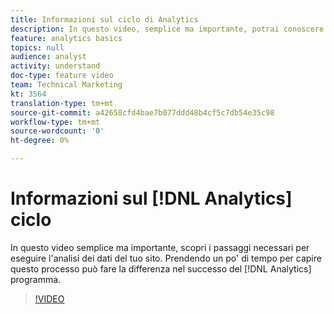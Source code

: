 ```yaml
---
title: Informazioni sul ciclo di Analytics
description: In questo video, semplice ma importante, potrai conoscere i passaggi necessari per eseguire l'analisi dei dati del tuo sito. Dedicare un po' di tempo a capire questo processo può fare la differenza nel successo del programma Analytics.
feature: analytics basics
topics: null
audience: analyst
activity: understand
doc-type: feature video
team: Technical Marketing
kt: 3564
translation-type: tm+mt
source-git-commit: a42658cfd4bae7b077ddd48b4cf5c7db54e35c98
workflow-type: tm+mt
source-wordcount: '0'
ht-degree: 0%

---
```



# Informazioni sul [!DNL Analytics] ciclo

In questo video semplice ma importante, scopri i passaggi necessari per eseguire l&#39;analisi dei dati del tuo sito. Prendendo un po&#39; di tempo per capire questo processo può fare la differenza nel successo del [!DNL Analytics] programma.

>[!VIDEO](https://video.tv.adobe.com/v/28950/?quality=12)
